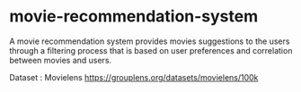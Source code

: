 # movie-recommendation-system
A movie recommendation system provides movies suggestions to the users through a filtering process that is based on user preferences and correlation between movies and users.

Dataset : Movielens
https://grouplens.org/datasets/movielens/100k
